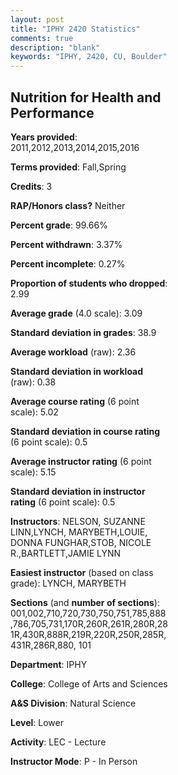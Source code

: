 ```yaml
---
layout: post
title: "IPHY 2420 Statistics"
comments: true
description: "blank"
keywords: "IPHY, 2420, CU, Boulder"
--- 
```

<head>
<script src="https://ajax.googleapis.com/ajax/libs/jquery/2.1.3/jquery.min.js"></script>
<script src="https://dl.dropboxusercontent.com/s/pc42nxpaw1ea4o9/highcharts.js?dl=0"></script>
<!-- <script src="../assets/js/highcharts.js"></script> -->
<style type="text/css">@font-face {
	font-family: "Bebas Neue";
	src: url(https://www.filehosting.org/file/details/544349/BebasNeue%20Regular.otf) format("opentype");
	}
	h1.Bebas { 
		font-family: "Bebas Neue", Verdana, Tahoma;
	}
</style>
</head>
<body>
	<div id="container" style="float: right; width: 45%; height: 88%; margin-left: 2.5%; margin-right: 2.5%;"></div>
	<script language="JavaScript">
		$(document).ready(function() {
		var chart = {type: 'column'};
		var title = {text: 'Grade Distribution'};
		var xAxis = {categories: ['A','B','C','D','F'],crosshair: true};
		var yAxis = {min: 0,title: {text: 'Percentage'}};
		var tooltip = {headerFormat: '<center><b><span style="font-size:20px">{point.key}</span></b></center>',
		               pointFormat: '<td style="padding:0"><b>{point.y:.1f}%</b></td>',
		               footerFormat: '</table>',shared: true,useHTML: true};
		var plotOptions = {column: {pointPadding: 0.0,borderWidth: 0}};  
		var credits = {enabled: false};var series= [{name: 'Percent',data: [29.33,41.88,20.1,5.47,3.22,]}];
		var json = {};
		json.chart = chart;
		json.title = title;
		json.tooltip = tooltip;
		json.xAxis = xAxis;
		json.yAxis = yAxis;  
		json.series = series;
		json.plotOptions = plotOptions;  
		json.credits = credits;
		$('#container').highcharts(json);
	});
	</script>
</body>
			   
## Nutrition for Health and Performance

**Years provided**: 2011,2012,2013,2014,2015,2016

**Terms provided**: Fall,Spring

**Credits**: 3

**RAP/Honors class?** Neither

**Percent grade**: 99.66%

**Percent withdrawn**: 3.37%

**Percent incomplete**: 0.27%

**Proportion of students who dropped**: 2.99

**Average grade** (4.0 scale): 3.09

**Standard deviation in grades**: 38.9

**Average workload** (raw): 2.36

**Standard deviation in workload** (raw): 0.38

**Average course rating** (6 point scale): 5.02

**Standard deviation in course rating** (6 point scale): 0.5

**Average instructor rating** (6 point scale): 5.15

**Standard deviation in instructor rating** (6 point scale): 0.5

**Instructors**: NELSON, SUZANNE LINN,LYNCH, MARYBETH,LOUIE, DONNA FUNGHAR,STOB, NICOLE R.,BARTLETT,JAMIE LYNN

**Easiest instructor** (based on class grade): LYNCH, MARYBETH

**Sections** (and **number of sections**): 001,002,710,720,730,750,751,785,888,786,705,731,170R,260R,261R,280R,281R,430R,888R,219R,220R,250R,285R,431R,286R,880, 101

**Department**: IPHY

**College**: College of Arts and Sciences

**A&S Division**: Natural Science

**Level**: Lower

**Activity**: LEC - Lecture

**Instructor Mode**: P  - In Person